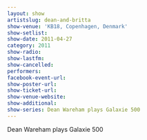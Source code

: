 ```yaml
---
layout: show
artistslug: dean-and-britta
show-venue: 'KB18, Copenhagen, Denmark'
show-setlist: 
show-date: 2011-04-27
category: 2011
show-radio: 
show-lastfm: 
show-cancelled: 
performers: 
facebook-event-url: 
show-poster-url: 
show-ticket-url: 
show-venue-website: 
show-additional:
show-series: Dean Wareham plays Galaxie 500
---
```


Dean Wareham plays Galaxie 500